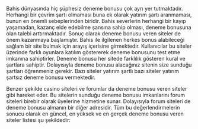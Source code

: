 Bahis dünyasında hiç şüphesiz deneme bonusu çok ayrı yer tutmaktadır. Herhangi bir çevrim şartı olmaması buna ek olarak yatırım şartı aranmaması, bunun en önemli sebeplerinden biridir. Bahis severlerin herhangi bir kayıp yaşamadan, kazanç elde edebilme şansına sahip olması, deneme bonusuna olan talebi arttırmaktadır. Sonuç olarak deneme bonusu veren siteler de önem kazanmaya başlamıştır. Bahis ile ilgilenen herkes bonus alabileceği sağlam bir site bulmak için arayış içerisine girmektedir. Kullanıcılar bu siteler üzerinde farklı oyunlara katılım göstererek deneme bonusunu test etme imkanına sahiptirler. Deneme bonusu her sitede farklılık gösteren kural ve şartlara sahiptir. Dolayısıyla deneme bonusu alacağınız sitenin size sunduğu şartları öğrenmeniz gerekir. Bazı siteler yatırım şartlı bazı siteler yatırım şartsız deneme bonusu vermektedir.

Benzer şekilde casino siteleri ve forumlar da deneme bonusu veren siteler gibi hareket eder. Bu sitelerin sunduğu deneme bonusu imkanlarını forum siteleri birebir olarak üyelerine hizmetine sunar. Dolayısıyla forum siteleri de deneme bonusu almanın bir diğer adresidir. Tüm bu değerlendirmelerin sonucu olarak en güncel, en yüksek ve en gerçek deneme bonusu veren siteler listesi şu şekildedir:
